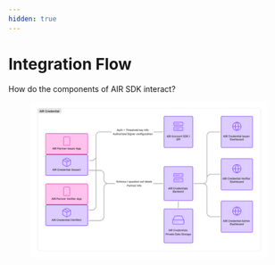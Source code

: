 ```yaml
---
hidden: true
---
```


# Integration Flow

How do the components of AIR SDK interact?

<figure><img src="../../.gitbook/assets/image (1).png" alt=""><figcaption></figcaption></figure>



